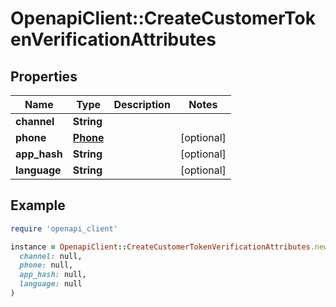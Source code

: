 # OpenapiClient::CreateCustomerTokenVerificationAttributes

## Properties

| Name | Type | Description | Notes |
| ---- | ---- | ----------- | ----- |
| **channel** | **String** |  |  |
| **phone** | [**Phone**](Phone.md) |  | [optional] |
| **app_hash** | **String** |  | [optional] |
| **language** | **String** |  | [optional] |

## Example

```ruby
require 'openapi_client'

instance = OpenapiClient::CreateCustomerTokenVerificationAttributes.new(
  channel: null,
  phone: null,
  app_hash: null,
  language: null
)
```

